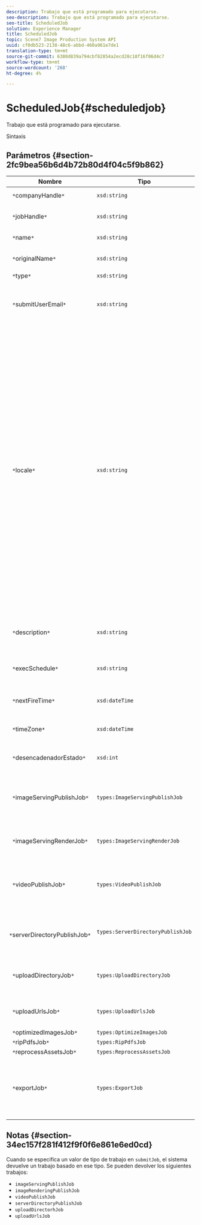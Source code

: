 ```yaml
---
description: Trabajo que está programado para ejecutarse.
seo-description: Trabajo que está programado para ejecutarse.
seo-title: ScheduledJob
solution: Experience Manager
title: ScheduledJob
topic: Scene7 Image Production System API
uuid: cf0db523-2138-48c6-abbd-460a961e7de1
translation-type: tm+mt
source-git-commit: 6380d839a794cbf82854a2ecd28c18f16f06d4c7
workflow-type: tm+mt
source-wordcount: '268'
ht-degree: 4%

---
```



# ScheduledJob{#scheduledjob}

Trabajo que está programado para ejecutarse.

Sintaxis

## Parámetros {#section-2fc9bea56b6d4b72b80d4f04c5f9b862}

| Nombre | Tipo | Descripción |
|---|---|---|
| ` *`companyHandle`*` | `xsd:string` | Identificador de Compañía. |
| ` *`jobHandle`*` | `xsd:string` | Identificador de trabajo programado. |
| ` *`name`*` | `xsd:string` | Nombre de trabajo. |
| ` *`originalName`*` | `xsd:string` | Nombre original del trabajo programado. |
| ` *`type`*` | `xsd:string` | Tipo de trabajo. |
| ` *`submitUserEmail`*` | `xsd:string` | La dirección de correo electrónico del usuario que programó el trabajo. |
| ` *`locale`*` | `xsd:string` | La configuración regional que se utilizará para los detalles del registro de trabajos y la localización por correo electrónico. Las configuraciones regionales se especifican como `<language_code>[- <country_code>]`, donde el código de idioma es un código de dos letras en minúscula según lo especificado por ISO-639, y el código de país opcional es un código de dos letras en mayúsculas según lo especificado por ISO-3166. Por ejemplo, la cadena de configuración regional para inglés (Estados Unidos) sería: `en-US`. |
| ` *`description`*` | `xsd:string` | Descripción del trabajo tal como se especificó originalmente en `submitJob`. |
| ` *`execSchedule`*` | `xsd:string` | Cuándo se programó la ejecución del trabajo. |
| ` *`nextFireTime`*` | `xsd:dateTime` | Fecha, hora y zona horaria en que se activará el trabajo. |
| ` *`timeZone`*` | `xsd:dateTime` | Huso horario del trabajo programado. |
| ` *`desencadenadorEstado`*` | `xsd:int` | Opción del estado desencadenador del trabajo. |
| ` *`imageServingPublishJob`*` | `types:ImageServingPublishJob` | Detalles del trabajo de un trabajo de publicación de servicio de imágenes. |
| ` *`imageServingRenderJob`*` | `types:ImageServingRenderJob` | Detalles del trabajo de un trabajo de procesamiento de imágenes. |
| ` *`videoPublishJob`*` | `types:VideoPublishJob` | Detalles del trabajo de un trabajo de publicación de vídeo. Consulte [VideoPublishJob](https://docs.adobe.com/content/help/en/dynamic-media-developer-resources/image-production-api/data-types/r-scheduled-job.html). |
| ` *`serverDirectoryPublishJob`*` | `types:ServerDirectoryPublishJob` | Detalles del trabajo de un trabajo de publicación de directorio de servidor. |
| ` *`uploadDirectoryJob`*` | `types:UploadDirectoryJob` | Detalles del trabajo de un trabajo de directorio de carga. |
| ` *`uploadUrlsJob`*` | `types:UploadUrlsJob` | Detalles del trabajo de un trabajo de URL de carga. |
| ` *`optimizedImagesJob`*` | `types:OptimizeImagesJob` |  |
| ` *`ripPdfsJob`*` | `types:RipPdfsJob` |  |
| ` *`reprocessAssetsJob`*` | `types:ReprocessAssetsJob` |  |
| ` *`exportJob`*` | `types:ExportJob` | Permitir la exportación autorizada de archivos cargados anteriormente. Consulte Trabajo [de exportación](https://docs.adobe.com/content/help/en/dynamic-media-developer-resources/image-production-api/data-types/r-scheduled-job.html). |

## Notas {#section-34ec157f281f412f9f0f6e861e6ed0cd}

Cuando se especifica un valor de tipo de trabajo en `submitJob`, el sistema devuelve un trabajo basado en ese tipo. Se pueden devolver los siguientes trabajos:

* `imageServingPublishJob`
* `imageRenderingPublishJob`
* `videoPublishJob`
* `serverDirectoryPublishJob`
* `uploadDirectorhJob`
* `uploadUrlsJob`

